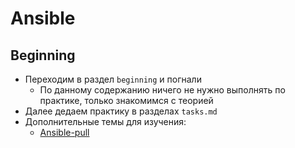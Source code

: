 # Ansible
## Beginning
- Переходим в раздел `beginning` и погнали
  - По данному содержанию ничего не нужно выполнять по практике, только знакомимся с теорией
- Далее дедаем практику в разделах `tasks.md`
- Дополнительные темы для изучения:
  - [Ansible-pull](https://habr.com/ru/articles/890276/)

